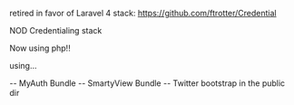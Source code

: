 retired in favor of Laravel 4 stack: https://github.com/ftrotter/Credential

NOD Credentialing stack

Now using php!!

using...

-- MyAuth Bundle
-- SmartyView Bundle
-- Twitter bootstrap in the public dir

